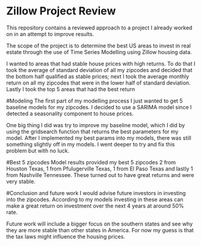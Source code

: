 # Zillow Project Review

This repository contains a reviewed approach to a project I already worked on in an attempt to improve results.

The scope of the project is to determine the best US areas to invest in real estate through the use of Time Series Modelling using Zillow housing data.

I wanted to areas that had stable house prices with high returns. To do that I took the average of standard deviation of all my zipcodes and decided that the bottom half qualified as stable prices; next I took the average monthly return on all my zipcodes that were in the lower half of standard deviation. Lastly I took the top 5 areas that had the best return 

#Modeling
The first part of my modelling process I just wanted to get 5 baseline models for my zipcodes. I decided to use a SARIMA model since I detected a seasonality component to house prices.

One big thing I did was try to improve my baseline model, which I did by using the gridsearch function that returns the best parameters for my model. After I implemented my best params into my models, there was still something slightly off in my models. I went deeper to try and fix this problem but with no luck.

#Best 5 zipcodes
Model results provided my best 5 zipcodes 2 from Houston Texas, 1 from Pfulugerville Texas, 1 from El Paso Texas and lastly 1 from Nashville Tennessee. These turned out to have great returns and were very stable.


#Conclusion and future work
I would advise future investors in investing into the zipcodes. According to my models investing in these areas can make a great return on investment over the next 4 years at around 50% rate. 

Future work will include a bigger focus on the southern states and see why they are more stable than other states in America. For now my guess is that the tax laws might influence the housing prices. 
